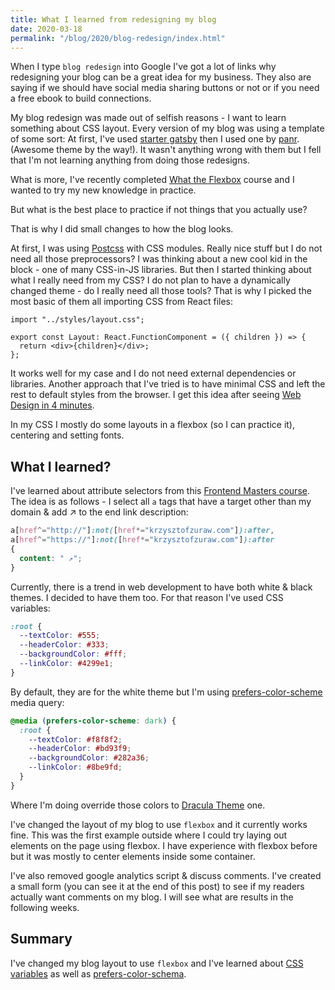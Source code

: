 ```yaml
---
title: What I learned from redesigning my blog
date: 2020-03-18
permalink: "/blog/2020/blog-redesign/index.html"
---
```


When I type `blog redesign` into Google I've got a lot of links why redesigning your blog can be a
great idea for my business. They also are saying if we should have social media sharing buttons or
not or if you need a free ebook to build connections.

My blog redesign was made out of selfish reasons - I want to learn something
about CSS layout. Every version of my blog was using a template of some sort:
At first, I've used [starter gatsby](https://www.gatsbyjs.org/starters/gatsbyjs/gatsby-starter-blog/)
then I used one by [panr](https://github.com/panr/gatsby-starter-hello-friend). (Awesome theme by the way!).
It wasn't anything wrong with them but I fell that I'm not learning anything from doing those redesigns.

What is more, I've recently completed [What the Flexbox](https://flexbox.io/) course and I wanted to try my new
knowledge in practice.

But what is the best place to practice if not things that you actually use?

That is why I did small changes to how the blog looks.

At first, I was using [Postcss](https://postcss.org/) with CSS modules. Really nice stuff but I do not need all
those preprocessors? I was thinking about a new cool kid in the block - one of many CSS-in-JS libraries.
But then I started thinking about what I really need from my CSS? I do not plan to have a dynamically changed
theme - do I really need all those tools? That is why I picked the most basic of them all importing CSS from React files:

```tsx
import "../styles/layout.css";

export const Layout: React.FunctionComponent = ({ children }) => {
  return <div>{children}</div>;
};
```

It works well for my case and I do not need external dependencies or libraries. Another approach that
I've tried is to have minimal CSS and left the rest to default styles from the browser. I get this idea
after seeing [Web Design in 4 minutes](https://jgthms.com/web-design-in-4-minutes/).

In my CSS I mostly do some layouts in a flexbox (so I can practice it), centering and setting fonts.

## What I learned?

I've learned about attribute selectors from this [Frontend Masters course](https://frontendmasters.com/courses/css-grids-flexbox/).
The idea is as follows - I select all `a` tags that have a target other than my domain & add ↗️ to the end link description:

```css
a[href^="http://"]:not([href*="krzysztofzuraw.com"]):after,
a[href^="https://"]:not([href*="krzysztofzuraw.com"]):after
{
  content: " ↗️";
}
```

Currently, there is a trend in web development to have both white & black themes. I decided to have them too.
For that reason I've used CSS variables:

```css
:root {
  --textColor: #555;
  --headerColor: #333;
  --backgroundColor: #fff;
  --linkColor: #4299e1;
}
```

By default, they are for the white theme but I'm using [prefers-color-scheme](https://developer.mozilla.org/en-US/docs/Web/CSS/@media/prefers-color-scheme) media query:

```css
@media (prefers-color-scheme: dark) {
  :root {
    --textColor: #f8f8f2;
    --headerColor: #bd93f9;
    --backgroundColor: #282a36;
    --linkColor: #8be9fd;
  }
}
```

Where I'm doing override those colors to [Dracula Theme](https://draculatheme.com/) one.

I've changed the layout of my blog to use `flexbox` and it currently works fine. This was the first example
outside where I could try laying out elements on the page using flexbox. I have experience
with flexbox before but it was mostly to center elements inside some container.

I've also removed google analytics script & discuss comments. I've created a small form (you can see
it at the end of this post) to see if my readers actually want comments on my blog. I will see what
are results in the following weeks.

## Summary

I've changed my blog layout to use `flexbox` and I've learned about [CSS variables](https://developer.mozilla.org/en-US/docs/Web/CSS/Using_CSS_custom_properties)
as well as [prefers-color-schema](https://developer.mozilla.org/en-US/docs/Web/CSS/@media/prefers-color-scheme).

